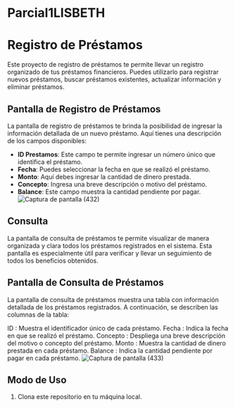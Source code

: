 # Parcial1LISBETH

# Registro de Préstamos
Este proyecto de registro de préstamos te permite llevar un registro organizado de tus préstamos financieros. Puedes utilizarlo para registrar nuevos préstamos, buscar préstamos existentes, actualizar información y eliminar préstamos.

## Pantalla de Registro de Préstamos

La pantalla de registro de préstamos te brinda la posibilidad de ingresar la información detallada de un nuevo préstamo. Aquí tienes una descripción de los campos disponibles:

- **ID Prestamos**: Este campo te permite ingresar un número único que identifica el préstamo.
- **Fecha**: Puedes seleccionar la fecha en que se realizó el préstamo.
- **Monto**: Aquí debes ingresar la cantidad de dinero prestada.
- **Concepto**: Ingresa una breve descripción o motivo del préstamo.
- **Balance**: Este campo muestra la cantidad pendiente por pagar.
![Captura de pantalla (432)](https://github.com/Lisbeth-Tejada2/Parcial1LISBETH/assets/123409865/8fbc49e5-af81-42fe-b078-144b6c914cfd)


## Consulta
La pantalla de consulta de préstamos te permite visualizar de manera organizada y clara todos los préstamos registrados en el sistema. Esta pantalla es especialmente útil para verificar y llevar un seguimiento de todos los beneficios obtenidos.

## Pantalla de Consulta de Préstamos
La pantalla de consulta de préstamos muestra una tabla con información detallada de los préstamos registrados. A continuación, se describen las columnas de la tabla:

ID : Muestra el identificador único de cada préstamo.
Fecha : Indica la fecha en que se realizó el préstamo.
Concepto : Despliega una breve descripción del motivo o concepto del préstamo.
Monto : Muestra la cantidad de dinero prestada en cada préstamo.
Balance : Indica la cantidad pendiente por pagar en cada préstamo.
![Captura de pantalla (433)](https://github.com/Lisbeth-Tejada2/Parcial1LISBETH/assets/123409865/ddc1a5ce-9fdc-4426-9bd1-3f54060bdbd9)


## Modo de Uso

1. Clona este repositorio en tu máquina local.
